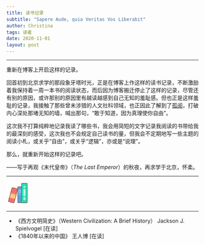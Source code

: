 ```yaml
---
title: 读书记录
subtitle: "Sapere Aude, quia Veritas Vos Liberabit"
author: Christina
tags: 读者
date: 2020-11-01
layout: post
---
```


---

重新在博客上开启这样的记录。

回首初到北京求学的那段象牙塔时光，正是在博客上作这样的读书记录，不断激励着我保持着一周一本书的阅读状态，而后因为博客搬迁停止了这样的记录，尽管还有别的原因，或许那别的原因里有越读越感到自己无知的羞耻感。但也正是这样羞耻的记录，我接触了那些曾未涉猎的人文社科领域，也正因此了解到了[孤阅](https://www.lonelyreader.com)，打破内心深处那堵无知的墙，喊出那句，“敢于知道，因为真理使你自由”。

这次我不打算纯粹地记录我读了哪些书，我会用简短的文字记录我阅读的书带给我的最深刻的感受，这次我也不会规定自己读书的量，但我会不定期地写一些主题的阅读小札，或关乎“自由”，或关乎“逻辑”，亦或是“说理”。

那么，就重新开始这样的记录吧。

——写于再观《末代皇帝》（*The Last Emperor*）的秋夜，再求学于北京，怀柔。

---

<div><img src="/assets/img/book.png" width="60px" height="60px"></div>

- - -

* 《西方文明简史》（Western Civilization: A Brief History） Jackson J. Spielvogel [在读]
* 《1840年以来的中国》 王人博 [在读]
